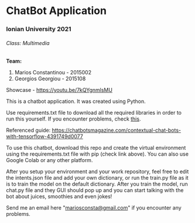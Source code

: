 # ChatBot Application
### Ionian University 2021 

###### Class: Multimedia <br/>

**Team:**
1. Marios Constantinou - 2015002
2. Georgios Georgiou - 2015108

Showcase - https://youtu.be/7kQYgnmlsMU

This is a chatbot application. It was created using Python.

Use requirements.txt file to download all the required libraries in order to run this yourself. If you encounter problems, check [this](https://stackoverflow.com/questions/7225900/how-can-i-install-packages-using-pip-according-to-the-requirements-txt-file-from).

Referenced guide: https://chatbotsmagazine.com/contextual-chat-bots-with-tensorflow-4391749d0077

To use this chatbot, download this repo and create the virtual environment using the requirements.txt file with pip (check link above). You can also use Google Colab or any other platform.

After you setup your environment and your work repository, feel free to edit the intents.json file and add your own dictionary, or run the train.py file as it is to train the model on the default dictionary. After you train the model, run chat.py file and they GUI should pop up and  you can start talking with the bot about juices, smoothies and even jokes!

Send me an email here "mariosconsta@gmail.com" if you encounter any problems.
